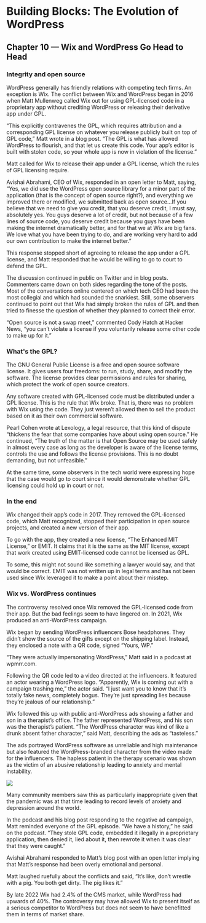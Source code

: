 # Building Blocks: The Evolution of WordPress 
## Chapter 10 — Wix and WordPress Go Head to Head
### Integrity and open source

WordPress generally has friendly relations with competing tech firms. An exception is Wix. The conflict between Wix and WordPress began in 2016 when Matt Mullenweg called Wix out for using GPL-licensed code in a proprietary app without crediting WordPress or releasing their derivative app under GPL.


“This explicitly contravenes the GPL, which requires attribution and a corresponding GPL license on whatever you release publicly built on top of GPL code,” Matt wrote in a blog post. “The GPL is what has allowed WordPress to flourish, and that let us create this code. Your app’s editor is built with stolen code, so your whole app is now in violation of the license.”


Matt called for Wix to release their app under a GPL license, which the rules of GPL licensing require.


Avishai Abrahami, CEO of Wix, responded in an open letter to Matt, saying, “Yes, we did use the WordPress open source library for a minor part of the application (that is the concept of open source right?), and everything we improved there or modified, we submitted back as open source…If you believe that we need to give you credit, that you deserve credit, I must say, absolutely yes. You guys deserve a lot of credit, but not because of a few lines of source code, you deserve credit because you guys have been making the internet dramatically better, and for that we at Wix are big fans. We love what you have been trying to do, and are working very hard to add our own contribution to make the internet better.”


This response stopped short of agreeing to release the app under a GPL license, and Matt responded that he would be willing to go to court to defend the GPL.


The discussion continued in public on Twitter and in blog posts. Commenters came down on both sides regarding the tone of the posts. Most of the conversations online centered on which tech CEO had been the most collegial and which had sounded the snarkiest. Still, some observers continued to point out that Wix had simply broken the rules of GPL and then tried to finesse the question of whether they planned to correct their error. 


“Open source is not a swap meet,” commented Cody Hatch at Hacker News, “you can’t violate a license if you voluntarily release some other code to make up for it.”


### What's the GPL?
The GNU General Public License is a free and open source software license. It gives users four freedoms: to run, study, share, and modify the software. The license provides clear permissions and rules for sharing, which protect the work of open source creators. 


Any software created with GPL-licensed code must be distributed under a GPL license. This is the rule that Wix broke. That is, there was no problem with Wix using the code. They just weren’t allowed then to sell the product based on it as their own commercial software.


Pearl Cohen wrote at Lexology, a legal resource, that this kind of dispute “thickens the fear that some companies have about using open source.” He continued, “The truth of the matter is that Open Source may be used safely in almost every case as long as the developer is aware of the license terms, controls the use and follows the license provisions. This is no doubt demanding, but not unfeasible.”


At the same time, some observers in the tech world were expressing hope that the case would go to court since it would demonstrate whether GPL licensing could hold up in court or not. 

### In the end
Wix changed their app’s code in 2017. They removed the GPL-licensed code, which Matt recognized, stopped their participation in open source projects, and created a new version of their app. 


To go with the app, they created a new license, “The Enhanced MIT License,” or EMIT. It claims that it is the same as the MIT license, except that work created using EMIT-licensed code cannot be licensed as GPL.


To some, this might not sound like something a lawyer would say, and that would be correct. EMIT was not written up in legal terms and has not been used since Wix leveraged it to make a point about their misstep. 


### Wix vs. WordPress continues
The controversy resolved once Wix removed the GPL-licensed code from their app. But the bad feelings seem to have lingered on. In 2021, Wix produced an anti-WordPress campaign. 

Wix began by sending WordPress influencers Bose headphones. They didn’t show the source of the gifts except on the shipping label. Instead, they enclosed a note with a QR code, signed “Yours, WP.”

“They were actually impersonating WordPress,” Matt said in a podcast at wpmrr.com.

Following the QR code led to a video directed at the influencers. It featured an actor wearing a WordPress logo. “Apparently, Wix is coming out with a campaign trashing me,” the actor said. “I just want you to know that it’s totally fake news, completely bogus. They’re just spreading lies because they’re jealous of our relationship.”

Wix followed this up with public anti-WordPress ads showing a father and son in a therapist’s office. The father represented WordPress, and his son was the therapist’s patient. “The WordPress character was kind of like a drunk absent father character,” said Matt, describing the ads as “tasteless.” 

The ads portrayed WordPress software as unreliable and high maintenance but also featured the WordPress-branded character from the video made for the influencers. The hapless patient in the therapy scenario was shown as the victim of an abusive relationship leading to anxiety and mental instability. 

![](https://make.wordpress.org/marketing/files/2023/04/Wix-You-Deserve-Better-WP-campaign.png)

Many community members saw this as particularly inappropriate given that the pandemic was at that time leading to record levels of anxiety and depression around the world. 

In the podcast and his blog post responding to the negative ad campaign, Matt reminded everyone of the GPL episode. “We have a history,” he said on the podcast. “They stole GPL code, embedded it illegally in a proprietary application, then denied it, lied about it, then rewrote it when it was clear that they were caught.”

Avishai Abrahami responded to Matt’s blog post with an open letter implying that Matt’s response had been overly emotional and personal.  

Matt laughed ruefully about the conflicts and said, “It’s like, don’t wrestle with a pig. You both get dirty. The pig likes it.”


By late 2022 Wix had 2.4% of the CMS market, while WordPress had upwards of 40%. The controversy may have allowed Wix to present itself as a serious competitor to WordPress but does not seem to have benefitted them in terms of market share. 


